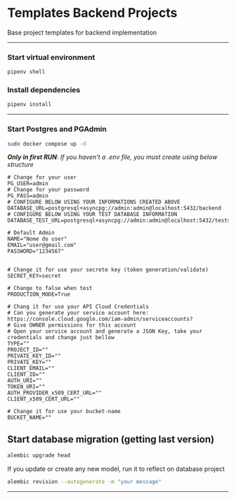 # Templates Backend Projects

Base project templates for backend implementation


---

### Start virtual environment

```bash
pipenv shell
```

### Install dependencies

```bash
pipenv install
```

---

### Start Postgres and PGAdmin

```bash
sudo docker compose up -d
```

**_Only in first RUN_**: _If you haven't a .env file, you must create using below structure_

```
# Change for your user
PG_USER=admin
# Change for your password
PG_PASS=admin
# CONFIGURE BELOW USING YOUR INFORMATIONS CREATED ABOVE
DATABASE_URL=postgresql+asyncpg://admin:admin@localhost:5432/backend
# CONFIGURE BELOW USING YOUR TEST DATABASE INFORMATION
DATABASE_TEST_URL=postgresql+asyncpg://admin:admin@localhost:5432/tests

# Default Admin
NAME="Nome do user"
EMAIL="user@gmail.com"
PASSWORD="1234567"


# Change it for use your secrete key (token generation/validate)
SECRET_KEY=secret

# Change to false when test
PRODUCTION_MODE=True

# Chang it for use your API Cloud Credentials
# Can you generate your service account here: https://console.cloud.google.com/iam-admin/serviceaccounts?
# Give OWNER permissions for this account
# Open your service account and generate a JSON Key, take your credentials and change just bellow
TYPE=""
PROJECT_ID=""
PRIVATE_KEY_ID=""
PRIVATE_KEY=""
CLIENT_EMAIL=""
CLIENT_ID=""
AUTH_URI=""
TOKEN_URI=""
AUTH_PROVIDER_x509_CERT_URL=""
CLIENT_x509_CERT_URL=""

# Change it for use your bucket-name
BUCKET_NAME=""
```

## Start database migration (getting last version)

```bash
alembic upgrade head
```

If you update or create any new model, run it to reflect on database project

```bash
alembic revision --autogenerate -m "your message"
```

---
